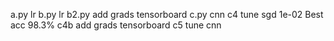 a.py lr
b.py lr
b2.py add grads tensorboard
c.py cnn
c4 tune 
    sgd 1e-02 Best acc 98.3%
c4b add grads tensorboard
c5 tune cnn
